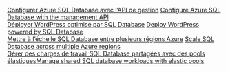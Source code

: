 <span data-ttu-id="8288a-101">[Configurer Azure SQL Database avec l’API de gestion][1] </span><span class="sxs-lookup"><span data-stu-id="8288a-101">[Configure Azure SQL Database with the management API][1] </span></span>  
<span data-ttu-id="8288a-102">[Déployer WordPress optimisé par SQL Database][4] </span><span class="sxs-lookup"><span data-stu-id="8288a-102">[Deploy WordPress powered by SQL Database][4] </span></span>  
<span data-ttu-id="8288a-103">[Mettre à l’échelle SQL Database entre plusieurs régions Azure][2] </span><span class="sxs-lookup"><span data-stu-id="8288a-103">[Scale SQL Database across multiple Azure regions][2] </span></span>  
<span data-ttu-id="8288a-104">[Gérer des charges de travail SQL Database partagées avec des pools élastiques][3]</span><span class="sxs-lookup"><span data-stu-id="8288a-104">[Manage shared SQL database workloads with elastic pools][3]</span></span>

[1]: https://github.com/Azure-Samples/sql-database-java-manage-db
[2]: https://github.com/Azure-Samples/sql-database-java-manage-sql-databases-across-regions
[3]: ../java-sdk-manage-sql-elastic-pools.md
[4]: https://github.com/Azure-Samples/app-service-java-manage-data-connections-for-web-apps